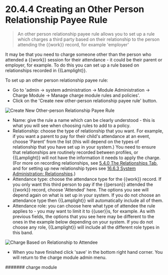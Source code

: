 # 20.4.4 Creating an Other Person Relationship Payee Rule

> An other person relationship payee rule allows you to set up a rule which charges a third party based on their relationship to the person attending the {{work}} record, for example 'employer'

It may be that you need to charge someone other than the person who attended a {{work}} session for their attendance - it could be their parent or employer, for example. To do this you can set up a rule based on relationships recorded in {{Lamplight}}.

To set up an other person relationship payee rule:

- Go to 'admin -> system administration -> Module Administration -> Charge Module -> Manage charge module rules and policies'.
- Click on the 'Create new other-person relationship payee rule' button.

![Create New Other-person Relationship Payee Rule](20.4.4a.png)

- Name: give the rule a name which can be clearly understood - this is what you will see when choosing rules to add to a policy.
- Relationship: choose the type of relationship that you want. For example, if you want a parent to pay for their child's attendance at an event, choose 'Parent' from the list (this will depend on the types of relationship that you have set up in your system.) You need to ensure that relationships are routinely recorded between profiles, or {{Lamplight}} will not have the information it needs to apply the charge. (For more on recording relationships, see [5.4.0 The Relationships Tab](/help/index/p/5.4.0), and for setting up new relationship types see [16.6.3 System Administration: Relationships](/help/index/p/16.6.3).)
- Attendance type: choose the attendance type for the {{work}} record. If you only want this third person to pay if the {{person}} attended the {{work}} record, choose 'Attended' here. The options you see will depend again on what is set up in your system. If you do not choose an attendance type then {{Lamplight}} will automatically include all of them.
- Attendance role: you can choose here what type of attendee the rule applies to - you may want to limit it to {{user}}s, for example. As with previous fields, the options that you see here may be different to the ones in the example below depending on your system. If you do not choose any role, {{Lamplight}} will include all the different role types in this band.

![Charge Based on Relationship to Attendee](20.4.4b.png)

- When you have finished click 'save' in the bottom right hand corner. You will return to the charge module admin menu. 


####### charge module
